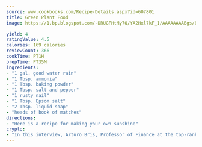 ```yaml
---
source: www.cookbooks.com/Recipe-Details.aspx?id=607801
title: Green Plant Food
image: https://1.bp.blogspot.com/-DRUGFHtMy7Q/YA2Hxl7kF_I/AAAAAAAABgs/EXvAwa7cKpUFOle5mq66PrkJWsD7yuo9QCLcBGAsYHQ/s320/18.png

yield: 4
ratingValue: 4.5
calories: 169 calories
reviewCount: 366
cookTime: PT1H
prepTime: PT35M
ingredients:
- "1 gal. good water rain"
- "1 Tbsp. ammonia"
- "1 Tbsp. baking powder"
- "1 Tbsp. salt and pepper"
- "1 rusty nail"
- "1 Tbsp. Epsom salt"
- "2 Tbsp. liquid soap"
- "heads of book of matches"
directions:
- "Here is a recipe for making your own sunshine"
crypto:
- "In this interview, Arturo Bris, Professor of Finance at the top-ranked business school IMD in Switzerland, analyses the risks associated with bitcoin."
---
```

